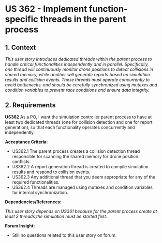 # US 362 - Implement function-specific threads in the parent process

## 1. Context

*This user story introduces dedicated threads within the parent process to handle critical functionalities independently
and in parallel. Specifically, one thread will continuously monitor drone positions to detect collisions in shared memory,
while another will generate reports based on simulation results and collision events. These threads must operate concurrently
to avoid bottlenecks, and should be carefully synchronized using mutexes and condition variables to prevent race conditions and ensure data integrity.*

## 2. Requirements

**US362** As a PO, I want the simulation controller parent process to have at least two dedicated threads (one for collision detection and one for report generation), so that each functionality operates concurrently and independently.

**Acceptance Criteria:**

- US362.1 The parent process creates a collision detection thread responsible for scanning the shared memory for drone position conflicts.
- US362.2 A report generation thread is created to compile simulation results and respond to collision events.
- US362.3 Any additional thread that you deem appropriate for any of the required functionalities.
- US362.4 Threads are managed using mutexes and condition variables for internal synchronization.

**Dependencies/References:**

*This user story depends on US361 because for the parent process create at least 2 threads,the simulation must be started first.*

**Forum Insight:**

* Still no questions related to this user story on forum.

